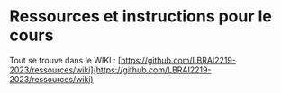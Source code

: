 # Ressources et instructions pour le cours

Tout se trouve dans le WIKI : [https://github.com/LBRAI2219-2023/ressources/wiki](https://github.com/LBRAI2219-2023/ressources/wiki)

